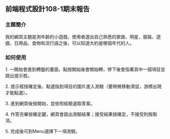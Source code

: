 ## 前端程式設計108-1期末報告

### 主題簡介
<p>我的網頁主題是測年齡的小遊戲，使用者選出自己熟悉的歌曲、明星、服裝、遊戲、日用品、食物和流行語之後，可以知道大約是哪個年代的人。</p>

### 如何使用
<p>1. 一開始會進到轉盤的畫面，點按開始後會開始轉，停下後會指著其中一個項目並跳出提示框。</p>
<p>2. 提示框按確定後，點選指到項目的圖片進入測驗（要稍微移動滑鼠，游標出現才能點選）。</p>
<p>3. 進到網頁後按開始，並依照經驗選取答案。</p>
<p>4. 作答完畢按確定鍵，網頁會跳出測驗結果；接受結果按確定，不接受則按取消。</p>
<p>5. 完成後可到Menu選擇下一項測驗。</p>

